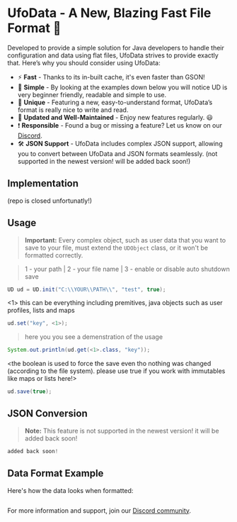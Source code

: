 # UfoData - A New, Blazing Fast File Format 🚀

Developed to provide a simple solution for Java developers to handle their configuration and data using flat files, UfoData strives to provide exactly that. Here’s why you should consider using UfoData:

- ⚡ **Fast** - Thanks to its in-built cache, it's even faster than GSON!
- 🍎 **Simple** - By looking at the examples down below you will notice UD is very beginner friendly, readable and simple to use.
- 🌈 **Unique** - Featuring a new, easy-to-understand format, UfoData’s format is really nice to write and read.
- 🔄 **Updated and Well-Maintained** - Enjoy new features regularly. 😃
- ❗ **Responsible** - Found a bug or missing a feature? Let us know on our [Discord](https://discord.gg/gzxrub5ABQ).
- 🛠️ **JSON Support** - UfoData includes complex JSON support, allowing you to convert between UfoData and JSON formats seamlessly. (not supported in the newest version! will be added back soon!)

## Implementation
(repo is closed unfortunatly!)

## Usage

> **Important:** Every complex object, such as user data that you want to save to your file, must extend the `UDObject` class, or it won't be formatted correctly.


> 1 - your path | 2 - your file name | 3 - enable or disable auto shutdown save

```java
UD ud = UD.init("C:\\YOUR\\PATH\\", "test", true);
```

<1> this can be everything including premitives, java objects such as user profiles, lists and maps

```java
ud.set("key", <1>);
```

> here you you see a demenstration of the usage
  
```java
System.out.println(ud.get(<1>.class, "key"));
```
<the boolean is used to force the save even tho nothing was changed (according to the file system). please use true if you work with immutables like maps or lists here!>
```java
ud.save(true);
```

## JSON Conversion

> **Note:** This feature is not supported in the newest version! it will be added back soon!

```java
added back soon!
```

## Data Format Example

Here's how the data looks when formatted:

```

```

For more information and support, join our [Discord community](https://discord.gg/gzxrub5ABQ).
